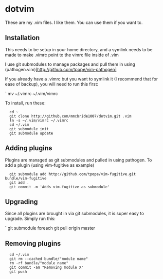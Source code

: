 # dotvim

These are my .vim files. I like them. You can use them if you want to.

## Installation

This needs to be setup in your home directory, and a symlink needs to be made to make .vimrc point to the vimrc file inside of .vim

I use git submodules to manage packages and pull them in using (pathogen.vim)[http://github.com/tpope/vim-pathogen]

If you already have a .vimrc but you want to symlink it (I recommend that for ease of backup), you will need to run this first:

`  mv ~/.vimrc ~/.vim/vimrc

To install, run these:

```
  cd ~
  git clone http://github.com/mmcbride1007/dotvim.git .vim
  ln -s ~/.vim/vimrc ~/.vimrc
  cd ~/.vim
  git submodule init
  git submodule update
```

## Adding plugins

Plugins are managed as git submodules and pulled in using pathogen. To add a plugin (using vim-fugitive as example)

```
  git submodule add http://github.com/tpope/vim-fugitive.git bundle/vim-fugitive
  git add .
  git commit -m 'Adds vim-fugitive as submodule'
```
## Upgrading

Since all plugins are brought in via git submodules, it is super easy to upgrade. Simply run this:

`  git submodule foreach git pull origin master

## Removing plugins
```
  cd ~/.vim
  git rm --cached bundle/"module name"
  rm -rf bundle/"module name"
  git commit -am "Removing module X"
  git push
```
